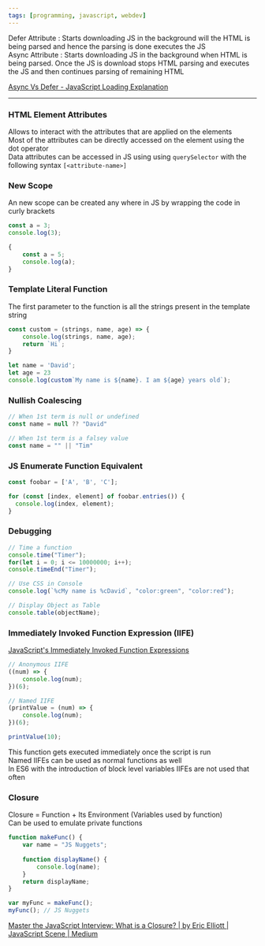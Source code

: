 ```yaml
---
tags: [programming, javascript, webdev]
---
```


Defer Attribute : Starts downloading JS in the background will the HTML is being parsed and hence the parsing is done executes the JS  
Async Attribute : Starts downloading JS in the background when HTML is being parsed.  Once the JS is download stops HTML parsing and executes the JS and then continues parsing of remaining HTML

[Async Vs Defer - JavaScript Loading Explanation](https://blog.webdevsimplified.com/2019-12/javascript-loading-attributes-explained/)

---

### HTML Element Attributes

Allows to interact with the attributes that are applied on the elements  
Most of the attributes can be directly accessed on the element using the dot operator  
Data attributes can be accessed in JS using using `querySelector` with the following syntax `[<attribute-name>]`

### New Scope

An new scope can be created any where in JS by wrapping the code in curly brackets

````js
const a = 3;
console.log(3);

{
	const a = 5;
	console.log(a);
}
````

### Template Literal Function

The first parameter to the function is all the strings present in the template string

````js
const custom = (strings, name, age) => {
	console.log(strings, name, age);
	return `Hi`;
}

let name = 'David';
let age = 23
console.log(custom`My name is ${name}. I am ${age} years old`);
````

### Nullish Coalescing

````js
// When 1st term is null or undefined
const name = null ?? "David"

// When 1st term is a falsey value
const name = "" || "Tim"
````

### JS Enumerate Function Equivalent

````js
const foobar = ['A', 'B', 'C'];

for (const [index, element] of foobar.entries()) {
  console.log(index, element);
}
````

### Debugging

````js
// Time a function
console.time("Timer");
for(let i = 0; i <= 10000000; i++);
console.timeEnd("Timer");

// Use CSS in Console
console.log(`%cMy name is %cDavid`, "color:green", "color:red");

// Display Object as Table
console.table(objectName);
````

### Immediately Invoked Function Expression (IIFE)

[JavaScript's Immediately Invoked Function Expressions](https://stackabuse.com/javascripts-immediately-invoked-function-expressions/)

````javascript
// Anonymous IIFE
((num) => {
    console.log(num);
})(6);

// Named IIFE
(printValue = (num) => {
    console.log(num);
})(6);

printValue(10);
````

This function gets executed immediately once the script is run  
Named IIFEs can be used as normal functions as well  
In ES6 with the introduction of block level variables IIFEs are not used that often

### Closure

Closure = Function + Its Environment (Variables used by function)  
Can be used to emulate private functions

````javascript
function makeFunc() {
	var name = "JS Nuggets";
	
	function displayName() {
		console.log(name);
	}
	return displayName;
}

var myFunc = makeFunc();
myFunc(); // JS Nuggets
````

[Master the JavaScript Interview: What is a Closure? | by Eric Elliott | JavaScript Scene | Medium](https://medium.com/javascript-scene/master-the-javascript-interview-what-is-a-closure-b2f0d2152b36#.nu14obibk)
